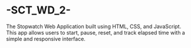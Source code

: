 # -SCT_WD_2-
The Stopwatch Web Application built using HTML, CSS, and JavaScript. This app allows users to start, pause, reset, and track elapsed time with a simple and responsive interface.
